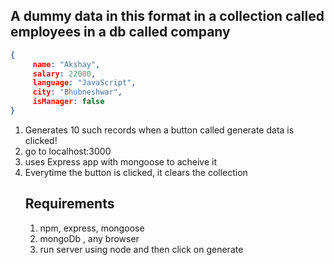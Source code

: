## A dummy data in this format in a collection called employees in a db called company
```json
{
     name: "Akshay",
     salary: 22000,
     language: "JavaScript",
     city: "Bhubneshwar",
     isManager: false
}
```
1. Generates 10 such records when a button called generate data is clicked!
2. go to localhost:3000
3. uses Express app with mongoose to acheive it
4. Everytime the button is clicked, it clears the collection
   ## Requirements
   1. npm, express, mongoose
   2. mongoDb , any browser
   3. run server using node and then click on generate
